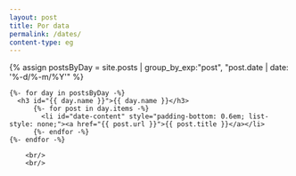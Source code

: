 ```yaml
---
layout: post
title: Por data
permalink: /dates/
content-type: eg
---
```


<style>
.date-content a {
    text-decoration: none;
    color: #4183c4;
}

.date-content a:hover {
    text-decoration: underline;
    color: #4183c4;
}
</style>

<main>
    {% assign postsByDay =
    site.posts | group_by_exp:"post", "post.date | date: '%-d/%-m/%Y'" %}

    {%- for day in postsByDay -%}
      <h3 id="{{ day.name }}">{{ day.name }}</h3>
          {%- for post in day.items -%}
            <li id="date-content" style="padding-bottom: 0.6em; list-style: none;"><a href="{{ post.url }}">{{ post.title }}</a></li>
          {%- endfor -%}
    {%- endfor -%}

        <br/>
        <br/>
</main>
